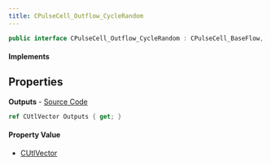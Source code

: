 ```yaml
---
title: CPulseCell_Outflow_CycleRandom
---
```


```csharp
public interface CPulseCell_Outflow_CycleRandom : CPulseCell_BaseFlow, CPulseCell_Base, ISchemaClass<CPulseCell_Base>, ISchemaClass<CPulseCell_BaseFlow>, ISchemaClass<CPulseCell_Outflow_CycleRandom>, ISchemaField, ISchemaClass, INativeHandle
```

#### Implements

## Properties

**Outputs** - [Source Code](https://github.com/swiftly-solution/swiftlys2/blob/main/managed/src/SwiftlyS2.Generated/Schemas/Interfaces/CPulseCell_Outflow_CycleRandom.cs#L17)

```csharp
ref CUtlVector Outputs { get; }
```

#### Property Value

- [CUtlVector](/docs/api/shared/natives/cutlvector)

